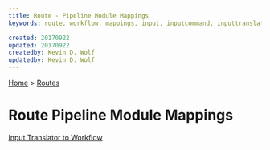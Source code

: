 ```yaml
---
title: Route - Pipeline Module Mappings
keywords: route, workflow, mappings, input, inputcommand, inputtranslator, outputtranslaro

created: 20170922
updated: 20170922
createdby: Kevin D. Wolf
updatedby: Kevin D. Wolf
---
```

[Home](../../Index.md) > [Routes](../Route.md)

# Route Pipeline Module Mappings

[Input Translator to Workflow](InputTranslatorToWorkflow.md)